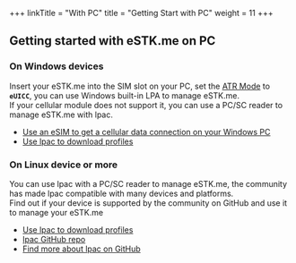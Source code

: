 +++
linkTitle = "With PC"
title = "Getting Start with PC"
weight = 11
+++

## Getting started with eSTK.me on PC

### On Windows devices

Insert your eSTK.me into the SIM slot on your PC, set the [ATR Mode](/stk/settings/atr) to **`eUICC`**, you can use Windows built-in LPA to manage eSTK.me.  
If your cellular module does not support it, you can use a PC/SC reader to manage eSTK.me with lpac.

- [Use an eSIM to get a cellular data connection on your Windows PC](https://support.microsoft.com/en-us/windows/use-an-esim-to-get-a-cellular-data-connection-on-your-windows-pc-0e255714-f8be-b9ef-9e84-f75b05ed98a3)
- [Use lpac to download profiles](/manual/download/lpac)

### On Linux device or more

You can use lpac with a PC/SC reader to manage eSTK.me, the community has made lpac compatible with many devices and platforms.  
Find out if your device is supported by the community on GitHub and use it to manage your eSTK.me  

- [Use lpac to download profiles](/manual/download/lpac)
- [lpac GitHub repo](https://github.com/estkme-group/lpac)
- [Find more about lpac on GitHub](https://github.com/search?q=lpac)
